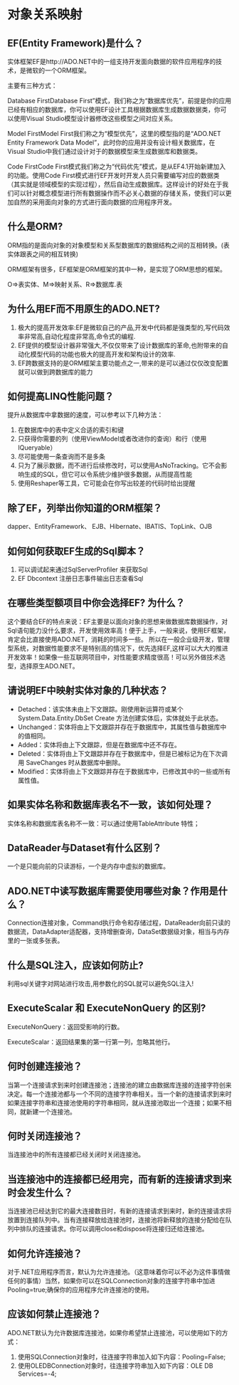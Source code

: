 # 对象关系映射

## EF(Entity Framework)是什么？

实体框架EF是http://ADO.NET中的一组支持开发面向数据的软件应用程序的技术，是微软的一个ORM框架。

主要有三种方式：

Database FirstDatabase First”模式，我们称之为“数据库优先”，前提是你的应用已经有相应的数据库，你可以使用EF设计工具根据数据库生成数据数据类，你可以使用Visual Studio模型设计器修改这些模型之间对应关系。

Model FirstModel First我们称之为“模型优先”，这里的模型指的是“ADO.NET Entity Framework Data Model”，此时你的应用并没有设计相关数据库，在Visual Studio中我们通过设计对于的数据模型来生成数据库和数据类。

Code FirstCode First模式我们称之为“代码优先”模式，是从EF4.1开始新建加入的功能。使用Code First模式进行EF开发时开发人员只需要编写对应的数据类（其实就是领域模型的实现过程），然后自动生成数据库。这样设计的好处在于我们可以针对概念模型进行所有数据操作而不必关心数据的存储关系，使我们可以更加自然的采用面向对象的方式进行面向数据的应用程序开发。

## 什么是ORM?

ORM指的是面向对象的对象模型和关系型数据库的数据结构之间的互相转换。(表实体跟表之间的相互转换)

ORM框架有很多，EF框架是ORM框架的其中一种，是实现了ORM思想的框架。

O=>表实体、M=>映射关系、R=>数据库.表

## 为什么用EF而不用原生的ADO.NET?

1. 极大的提高开发效率:EF是微软自己的产品,开发中代码都是强类型的,写代码效率非常高,自动化程度非常高,命令式的编程.
2. EF提供的模型设计器非常强大,不仅仅带来了设计数据库的革命,也附带来的自动化模型代码的功能也极大的提高开发和架构设计的效率.
3. EF跨数据支持的是ORM框架主要功能点之一,带来的是可以通过仅仅改变配置就可以做到跨数据库的能力

## 如何提高LINQ性能问题？

提升从数据库中拿数据的速度，可以参考以下几种方法：

1. 在数据库中的表中定义合适的索引和键
2. 只获得你需要的列（使用ViewModel或者改进你的查询）和行（使用IQueryable）
3. 尽可能使用一条查询而不是多条
4. 只为了展示数据，而不进行后续修改时，可以使用AsNoTracking。它不会影响生成的SQL，但它可以令系统少维护很多数据，从而提高性能
5. 使用Reshaper等工具，它可能会在你写出较差的代码时给出提醒

## 除了EF，列举出你知道的ORM框架？

dapper、EntityFramework、 EJB、Hibernate、IBATIS、TopLink、OJB

## 如何如何获取EF生成的Sql脚本？

1. 可以调试起来通过SqlServerProfiler 来获取Sql
2. EF Dbcontext 注册日志事件输出日志查看Sql

## 在哪些类型额项目中你会选择EF? 为什么？

这个要结合EF的特点来说：EF主要是以面向对象的思想来做数据库数据操作，对Sql语句能力没什么要求，开发使用效率高！便于上手，一般来说，使用EF框架，肯定会比直接使用ADO.NET，消耗的时间多一些。 所以在一般企业级开发，管理型系统，对数据性能要求不是特别高的情况下，优先选择EF,这样可以大大的推进开发效率！如果像一些互联网项目中，对性能要求精度很高！可以另外做技术选型，选择原生ADO.NET。

## 请说明EF中映射实体对象的几种状态？

- Detached：该实体未由上下文跟踪。刚使用新运算符或某个 System.Data.Entity.DbSet Create 方法创建实体后，实体就处于此状态。
- Unchanged：实体将由上下文跟踪并存在于数据库中，其属性值与数据库中的值相同。
- Added：实体将由上下文跟踪，但是在数据库中还不存在。
- Deleted：实体将由上下文跟踪并存在于数据库中，但是已被标记为在下次调用 SaveChanges 时从数据库中删除。
- Modified：实体将由上下文跟踪并存在于数据库中，已修改其中的一些或所有属性值。

## 如果实体名称和数据库表名不一致，该如何处理？

实体名称和数据库表名称不一致：可以通过使用TableAttribute 特性；

## DataReader与Dataset有什么区别？

一个是只能向前的只读游标，一个是内存中虚拟的数据库。

## ADO.NET中读写数据库需要使用哪些对象？作用是什么？

Connection连接对象，Command执行命令和存储过程，DataReader向前只读的数据流，DataAdapter适配器，支持增删查询，DataSet数据级对象，相当与内存里的一张或多张表。

## 什么是SQL注入，应该如何防止?

利用sql关键字对网站进行攻击,用参数化的SQL就可以避免SQL注入!

## ExecuteScalar 和 ExecuteNonQuery 的区别?

ExecuteNonQuery：返回受影响的行数。

ExecuteScalar：返回结果集的第一行第一列，忽略其他行。

## 何时创建连接池？

当第一个连接请求到来时创建连接池；连接池的建立由数据库连接的连接字符创来决定。每一个连接池都与一个不同的连接字符串相关。当一个新的连接请求到来时如果连接字符串和连接池使用的字符串相同，就从连接池取出一个连接；如果不相同，就新建一个连接池。

## 何时关闭连接池？

当连接池中的所有连接都已经关闭时关闭连接池。

## 当连接池中的连接都已经用完，而有新的连接请求到来时会发生什么？

当连接池已经达到它的最大连接数目时，有新的连接请求到来时，新的连接请求将放置到连接队列中。当有连接释放给连接池时，连接池将新释放的连接分配给在队列中排队的连接请求。你可以调用close和dispose将连接归还给连接池。

## 如何允许连接池？

对于.NET应用程序而言，默认为允许连接池。（这意味着你可以不必为这件事情做任何的事情）当然，如果你可以在SQLConnection对象的连接字符串中加进Pooling=true;确保你的应用程序允许连接池的使用。

## 应该如何禁止连接池？

ADO.NET默认为允许数据库连接池，如果你希望禁止连接池，可以使用如下的方式：

1. 使用SQLConnection对象时，往连接字符串加入如下内容：Pooling=False;
2. 使用OLEDBConnection对象时，往连接字符串加入如下内容：OLE DB Services=-4;

